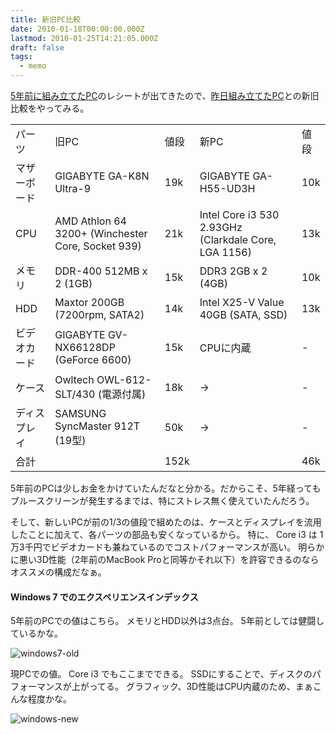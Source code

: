 ```yaml
---
title: 新旧PC比較
date: 2010-01-18T00:00:00.000Z
lastmod: 2010-01-25T14:21:05.000Z
draft: false
tags:
  - memo
---
```


[5年前に組み立てたPC](/posts/20050328/p01)のレシートが出てきたので、[昨日組み立てたPC](/posts/20100117/p01)との新旧比較をやってみる。

|              |                                                   |      |                                                      |      |
| ------------ | ------------------------------------------------- | ---- | ---------------------------------------------------- | ---- |
| パーツ       | 旧PC                                              | 値段 | 新PC                                                 | 値段 |
| マザーボード | GIGABYTE GA-K8N Ultra-9                           | 19k  | GIGABYTE GA-H55-UD3H                                 | 10k  |
| CPU          | AMD Athlon 64 3200+ (Winchester Core, Socket 939) | 21k  | Intel Core i3 530 2.93GHz (Clarkdale Core, LGA 1156) | 13k  |
| メモリ       | DDR-400 512MB x 2 (1GB)                           | 15k  | DDR3 2GB x 2 (4GB)                                   | 10k  |
| HDD          | Maxtor 200GB (7200rpm, SATA2)                     | 14k  | Intel X25-V Value 40GB (SATA, SSD)                   | 13k  |
| ビデオカード | GIGABYTE GV-NX66128DP (GeForce 6600)              | 15k  | CPUに内蔵                                            | -    |
| ケース       | Owltech OWL-612-SLT/430 (電源付属)                | 18k  | →                                                    | -    |
| ディスプレイ | SAMSUNG SyncMaster 912T (19型)                    | 50k  | →                                                    | -    |
| 合計         |                                                   | 152k |                                                      | 46k  |

5年前のPCは少しお金をかけていたんだなと分かる。だからこそ、5年経ってもブルースクリーンが発生するまでは、特にストレス無く使えていたんだろう。

そして、新しいPCが前の1/3の値段で組めたのは、ケースとディスプレイを流用したことに加えて、各パーツの部品も安くなっているから。 特に、 Core i3 は 1万3千円でビデオカードも兼ねているのでコストパフォーマンスが高い。 明らかに悪い3D性能（2年前のMacBook Proと同等かそれ以下）を許容できるのならオススメの構成だなぁ。

#### Windows 7 でのエクスペリエンスインデックス

5年前のPCでの値はこちら。 メモリとHDD以外は3点台。 5年前としては健闘しているかな。

![windows7-old](@/assets/flickr/4303154451.jpg "windows7-old")

現PCでの値。 Core i3 でもここまでできる。 SSDにすることで、ディスクのパフォーマンスが上がってる。 グラフィック、3D性能はCPU内蔵のため、まぁこんな程度かな。

![windows-new](@/assets/flickr/4303154529.jpg "windows-new")
